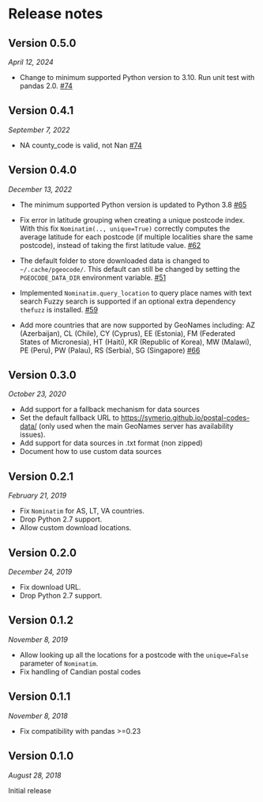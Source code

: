 # Release notes
## Version 0.5.0
*April 12, 2024*

 - Change to minimum supported Python version to 3.10. Run unit test with pandas 2.0.
   [#74](https://github.com/symerio/pgeocode/pull/74)

## Version 0.4.1

*September 7, 2022*

 - NA county_code is valid, not Nan
   [#74](https://github.com/symerio/pgeocode/pull/74)

## Version 0.4.0

*December 13, 2022*


 - The minimum supported Python version is updated to Python 3.8
   [#65](https://github.com/symerio/pgeocode/pull/65)
 - Fix error in latitude grouping when creating a unique postcode index.
   With this fix `Nominatim(.., unique=True)` correctly computes the average
   latitude for each postcode (if multiple localities share the same postcode),
   instead of taking the first latitude value.
   [#62](https://github.com/symerio/pgeocode/pull/62)

 - The default folder to store downloaded data is changed to `~/.cache/pgeocode/`.
   This default can still be changed by setting the `PGEOCODE_DATA_DIR` environment variable.
   [#51](https://github.com/symerio/pgeocode/pull/51)

 - Implemented `Nominatim.query_location` to query place names with text search
   Fuzzy search is supported if an optional extra dependency `thefuzz` is installed.
   [#59](https://github.com/symerio/pgeocode/pull/59)
 - Add more countries that are now supported by GeoNames including: AZ (Azerbaijan), CL (Chile), CY (Cyprus), EE (Estonia), FM (Federated States of Micronesia), HT (Haiti), KR (Republic of Korea), MW (Malawi), PE (Peru), PW (Palau), RS (Serbia), SG (Singapore)
   [#66](https://github.com/symerio/pgeocode/pull/66)


## Version 0.3.0

*October 23, 2020*

 - Add support for a fallback mechanism for data sources
 - Set the default fallback URL to https://symerio.github.io/postal-codes-data/
   (only used when the main GeoNames server has availability issues).
 - Add support for data sources in .txt format (non zipped)
 - Document how to use custom data sources

## Version 0.2.1

*February 21, 2019*

 - Fix ``Nominatim`` for AS, LT, VA countries.
 - Drop Python 2.7 support.
 - Allow custom download locations.

## Version 0.2.0

*December 24, 2019*

 - Fix download URL.
 - Drop Python 2.7 support.

## Version 0.1.2

*November 8, 2019*

 - Allow looking up all the locations for a postcode with the
   `unique=False` parameter of `Nominatim`.
 - Fix handling of Candian postal codes

## Version 0.1.1

*November 8, 2018*

 - Fix compatibility with pandas >=0.23

## Version 0.1.0

*August 28, 2018*

Initial release
